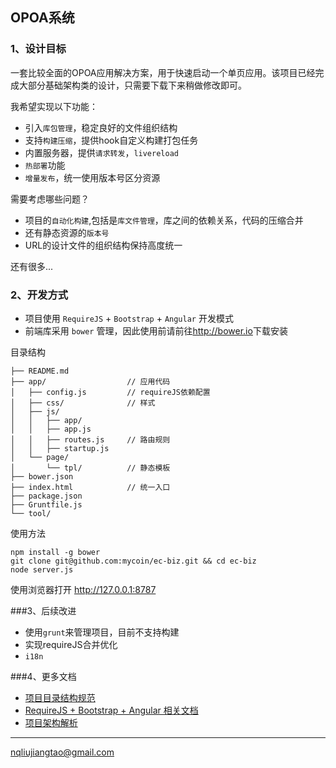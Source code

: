 ## OPOA系统

### 1、设计目标

一套比较全面的OPOA应用解决方案，用于快速启动一个单页应用。该项目已经完成大部分基础架构类的设计，只需要下载下来稍做修改即可。

我希望实现以下功能：

* 引入`库包管理`，稳定良好的文件组织结构
* 支持`构建压缩`，提供hook自定义构建打包任务
* 内置服务器，提供`请求转发`，`livereload`
* `热部署`功能
* `增量发布`，统一使用版本号区分资源

需要考虑哪些问题？

* 项目的`自动化构建`,包括是`库文件管理`，库之间的依赖关系，代码的压缩合并
* 还有静态资源的`版本号`
* URL的设计文件的组织结构保持高度统一

还有很多...

### 2、开发方式

* 项目使用 `RequireJS` + `Bootstrap` + `Angular` 开发模式
* 前端库采用 `bower` 管理，因此使用前请前往<http://bower.io>下载安装

目录结构

```
├── README.md
├── app/                  // 应用代码
│   ├── config.js         // requireJS依赖配置
│   ├── css/              // 样式
│   ├── js/
│   │   ├── app/
│   │   ├── app.js        
│   │   ├── routes.js     // 路由规则
│   │   ├── startup.js
│   └── page/
│       └── tpl/          // 静态模板
├── bower.json
├── index.html            // 统一入口
├── package.json
├── Gruntfile.js
└── tool/
```

使用方法

```
npm install -g bower
git clone git@github.com:mycoin/ec-biz.git && cd ec-biz
node server.js
```

使用浏览器打开 <http://127.0.0.1:8787>

###3、后续改进

* 使用`grunt`来管理项目，目前不支持构建
* 实现requireJS合并优化
* `i18n`

###4、更多文档

* [项目目录结构规范](doc/directory-structure.md)
* [RequireJS + Bootstrap + Angular 相关文档](doc/require-bootstrap-angular.md)
* [项目架构解析](doc/project-architecture.md)

***
[nqliujiangtao@gmail.com](mailto:nqliujiangtao@gmail.com)




